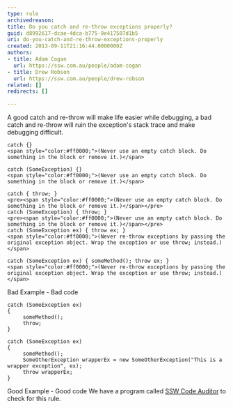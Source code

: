 ```yaml
---
type: rule
archivedreason: 
title: Do you catch and re-throw exceptions properly?
guid: d8992617-dcae-4dca-b775-9e417507d1b5
uri: do-you-catch-and-re-throw-exceptions-properly
created: 2013-09-11T21:16:44.0000000Z
authors:
- title: Adam Cogan
  url: https://ssw.com.au/people/adam-cogan
- title: Drew Robson
  url: https://ssw.com.au/people/drew-robson
related: []
redirects: []

---
```


A good catch and re-throw will make life easier while debugging, a bad catch and re-throw will ruin the exception's stack trace and make debugging difficult.

<!--endintro-->


```
catch {} 
<span style="color:#ff0000;">(Never use an empty catch block. Do something in the block or remove it.)</span>

catch (SomeException) {} 
<span style="color:#ff0000;">(Never use an empty catch block. Do something in the block or remove it.)</span>

catch { throw; } 
<pre><span style="color:#ff0000;">(Never use an empty catch block. Do something in the block or remove it.)</span></pre>
catch (SomeException) { throw; } 
<pre><span style="color:#ff0000;">(Never use an empty catch block. Do something in the block or remove it.)</span></pre>
catch (SomeException ex) { throw ex; } 
<span style="color:#ff0000;">(Never re-throw exceptions by passing the original exception object. Wrap the exception or use throw; instead.)</span>

catch (SomeException ex) { someMethod(); throw ex; } 
<span style="color:#ff0000;">(Never re-throw exceptions by passing the original exception object. Wrap the exception or use throw; instead.)
</span>
```

Bad Example - Bad code

```
catch (SomeException ex) 
{ 
     someMethod(); 
     throw; 
}

catch (SomeException ex) 
{ 
     someMethod(); 
     SomeOtherException wrapperEx = new SomeOtherException("This is a wrapper exception", ex);
     throw wrapperEx; 
}
```

Good Example - Good code
We have a program called [SSW Code Auditor](http&#58;//www.ssw.com.au/ssw/CodeAuditor/Default.aspx) to check for this rule.
